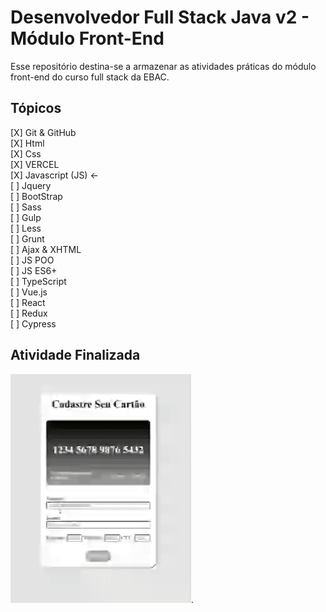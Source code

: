 # Desenvolvedor Full Stack Java v2 - Módulo Front-End

Esse repositório destina-se a armazenar as atividades práticas do módulo front-end do curso full stack da EBAC.

## Tópicos

[X] Git & GitHub  
[X] Html  
[X] Css  
[X] VERCEL  
[X] Javascript (JS) &larr;  
[ ] Jquery  
[ ] BootStrap  
[ ] Sass  
[ ] Gulp  
[ ] Less  
[ ] Grunt  
[ ] Ajax & XHTML  
[ ] JS POO  
[ ] JS ES6+  
[ ] TypeScript  
[ ] Vue.js  
[ ] React  
[ ] Redux  
[ ] Cypress

## Atividade Finalizada

![alt Gif mostrando o formulario de cadastro de cartões funcionando](./images/screenShots/ezgif.com-video-to-gif.gif "Formulário Funcionando").
